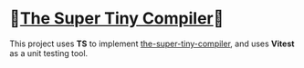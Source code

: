 # 🎉[The Super Tiny Compiler](https://github.com/raingrain/the-super-tiny-compiler)🎉

This project uses **TS** to implement [the-super-tiny-compiler](https://github.com/jamiebuilds/the-super-tiny-compiler), and uses **Vitest** as a unit testing tool.
